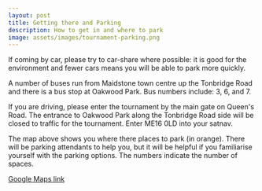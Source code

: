 ```yaml
---
layout: post
title: Getting there and Parking
description: How to get in and where to park
image: assets/images/tournament-parking.png
---
```


If coming by car, please try to car-share where possible: it is good for the environment and fewer cars means you will be able to park more quickly. 

A number of buses run from Maidstone town centre up the Tonbridge Road and there is a bus stop at Oakwood Park. Bus numbers include: 3, 6, and 7.

If you are driving, please enter the tournament by the main gate on Queen's Road. The entrance to Oakwood Park along the Tonbridge Road side will be closed to traffic for the tournament. Enter ME16 0LD into your satnav.

The map above shows you where there places to park (in orange). There will be parking attendants to help you, but it will be helpful if you familiarise yourself with the parking options. The numbers indicate the number of spaces.

[Google Maps link](https://goo.gl/maps/frrYEpZyDNE2)
